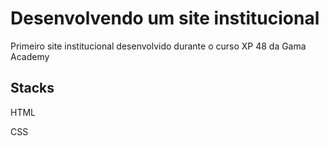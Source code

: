 # Desenvolvendo um site institucional
Primeiro site institucional desenvolvido durante o curso XP 48 da Gama Academy

## Stacks
HTML

CSS